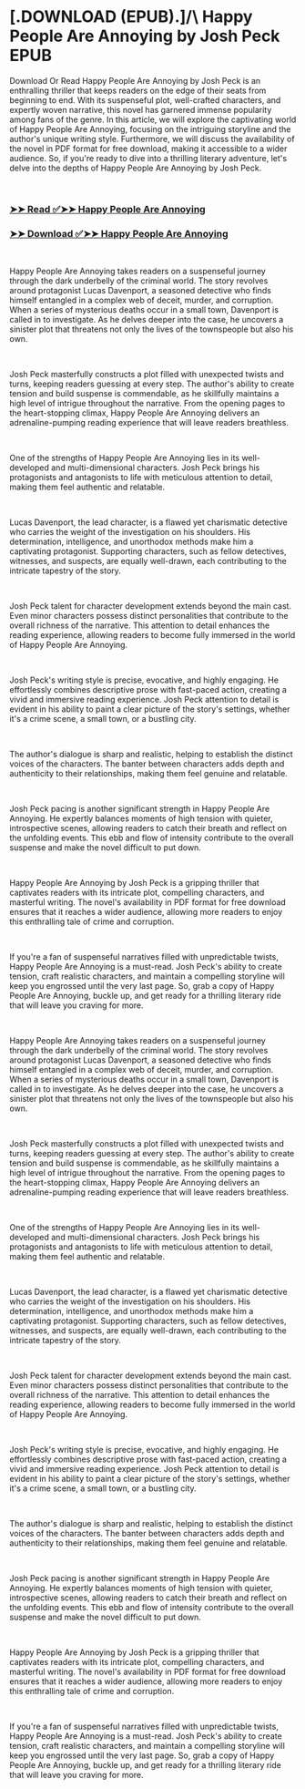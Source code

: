 # [.DOWNLOAD (EPUB).]/\ Happy People Are Annoying by Josh  Peck EPUB

<p>Download Or Read Happy People Are Annoying by Josh  Peck is an enthralling thriller that keeps readers on the edge of their seats from beginning to end. With its suspenseful plot, well-crafted characters, and expertly woven narrative, this novel has garnered immense popularity among fans of the genre. In this article, we will explore the captivating world of Happy People Are Annoying, focusing on the intriguing storyline and the author's unique writing style. Furthermore, we will discuss the availability of the novel in PDF format for free download, making it accessible to a wider audience. So, if you're ready to dive into a thrilling literary adventure, let's delve into the depths of Happy People Are Annoying by Josh  Peck.</p>
<p>&nbsp;</p>

### [➤➤ Read ✅➤➤ Happy People Are Annoying](https://thehelpfulbooks.blogspot.com/id/57293647)

### [➤➤ Download ✅➤➤ Happy People Are Annoying](https://thehelpfulbooks.blogspot.com/id/57293647)

<p>&nbsp;</p>
<p>Happy People Are Annoying takes readers on a suspenseful journey through the dark underbelly of the criminal world. The story revolves around protagonist Lucas Davenport, a seasoned detective who finds himself entangled in a complex web of deceit, murder, and corruption. When a series of mysterious deaths occur in a small town, Davenport is called in to investigate. As he delves deeper into the case, he uncovers a sinister plot that threatens not only the lives of the townspeople but also his own.</p>
<p>&nbsp;</p>
<p>Josh  Peck masterfully constructs a plot filled with unexpected twists and turns, keeping readers guessing at every step. The author's ability to create tension and build suspense is commendable, as he skillfully maintains a high level of intrigue throughout the narrative. From the opening pages to the heart-stopping climax, Happy People Are Annoying delivers an adrenaline-pumping reading experience that will leave readers breathless.</p>
<p>&nbsp;</p>
<p>One of the strengths of Happy People Are Annoying lies in its well-developed and multi-dimensional characters. Josh  Peck brings his protagonists and antagonists to life with meticulous attention to detail, making them feel authentic and relatable.</p>
<p>&nbsp;</p>
<p>Lucas Davenport, the lead character, is a flawed yet charismatic detective who carries the weight of the investigation on his shoulders. His determination, intelligence, and unorthodox methods make him a captivating protagonist. Supporting characters, such as fellow detectives, witnesses, and suspects, are equally well-drawn, each contributing to the intricate tapestry of the story.</p>
<p>&nbsp;</p>
<p>Josh  Peck talent for character development extends beyond the main cast. Even minor characters possess distinct personalities that contribute to the overall richness of the narrative. This attention to detail enhances the reading experience, allowing readers to become fully immersed in the world of Happy People Are Annoying.</p>
<p>&nbsp;</p>
<p>Josh  Peck's writing style is precise, evocative, and highly engaging. He effortlessly combines descriptive prose with fast-paced action, creating a vivid and immersive reading experience. Josh  Peck attention to detail is evident in his ability to paint a clear picture of the story's settings, whether it's a crime scene, a small town, or a bustling city.</p>
<p>&nbsp;</p>
<p>The author's dialogue is sharp and realistic, helping to establish the distinct voices of the characters. The banter between characters adds depth and authenticity to their relationships, making them feel genuine and relatable.</p>
<p>&nbsp;</p>
<p>Josh  Peck pacing is another significant strength in Happy People Are Annoying. He expertly balances moments of high tension with quieter, introspective scenes, allowing readers to catch their breath and reflect on the unfolding events. This ebb and flow of intensity contribute to the overall suspense and make the novel difficult to put down.</p>
<p>&nbsp;</p>
<p>Happy People Are Annoying by Josh  Peck is a gripping thriller that captivates readers with its intricate plot, compelling characters, and masterful writing. The novel's availability in PDF format for free download ensures that it reaches a wider audience, allowing more readers to enjoy this enthralling tale of crime and corruption.</p>
<p>&nbsp;</p>
<p>If you're a fan of suspenseful narratives filled with unpredictable twists, Happy People Are Annoying is a must-read. Josh  Peck's ability to create tension, craft realistic characters, and maintain a compelling storyline will keep you engrossed until the very last page. So, grab a copy of Happy People Are Annoying, buckle up, and get ready for a thrilling literary ride that will leave you craving for more.</p>
<p>&nbsp;</p>
<p>Happy People Are Annoying takes readers on a suspenseful journey through the dark underbelly of the criminal world. The story revolves around protagonist Lucas Davenport, a seasoned detective who finds himself entangled in a complex web of deceit, murder, and corruption. When a series of mysterious deaths occur in a small town, Davenport is called in to investigate. As he delves deeper into the case, he uncovers a sinister plot that threatens not only the lives of the townspeople but also his own.</p>
<p>&nbsp;</p>
<p>Josh  Peck masterfully constructs a plot filled with unexpected twists and turns, keeping readers guessing at every step. The author's ability to create tension and build suspense is commendable, as he skillfully maintains a high level of intrigue throughout the narrative. From the opening pages to the heart-stopping climax, Happy People Are Annoying delivers an adrenaline-pumping reading experience that will leave readers breathless.</p>
<p>&nbsp;</p>
<p>One of the strengths of Happy People Are Annoying lies in its well-developed and multi-dimensional characters. Josh  Peck brings his protagonists and antagonists to life with meticulous attention to detail, making them feel authentic and relatable.</p>
<p>&nbsp;</p>
<p>Lucas Davenport, the lead character, is a flawed yet charismatic detective who carries the weight of the investigation on his shoulders. His determination, intelligence, and unorthodox methods make him a captivating protagonist. Supporting characters, such as fellow detectives, witnesses, and suspects, are equally well-drawn, each contributing to the intricate tapestry of the story.</p>
<p>&nbsp;</p>
<p>Josh  Peck talent for character development extends beyond the main cast. Even minor characters possess distinct personalities that contribute to the overall richness of the narrative. This attention to detail enhances the reading experience, allowing readers to become fully immersed in the world of Happy People Are Annoying.</p>
<p>&nbsp;</p>
<p>Josh  Peck's writing style is precise, evocative, and highly engaging. He effortlessly combines descriptive prose with fast-paced action, creating a vivid and immersive reading experience. Josh  Peck attention to detail is evident in his ability to paint a clear picture of the story's settings, whether it's a crime scene, a small town, or a bustling city.</p>
<p>&nbsp;</p>
<p>The author's dialogue is sharp and realistic, helping to establish the distinct voices of the characters. The banter between characters adds depth and authenticity to their relationships, making them feel genuine and relatable.</p>
<p>&nbsp;</p>
<p>Josh  Peck pacing is another significant strength in Happy People Are Annoying. He expertly balances moments of high tension with quieter, introspective scenes, allowing readers to catch their breath and reflect on the unfolding events. This ebb and flow of intensity contribute to the overall suspense and make the novel difficult to put down.</p>
<p>&nbsp;</p>
<p>Happy People Are Annoying by Josh  Peck is a gripping thriller that captivates readers with its intricate plot, compelling characters, and masterful writing. The novel's availability in PDF format for free download ensures that it reaches a wider audience, allowing more readers to enjoy this enthralling tale of crime and corruption.</p>
<p>&nbsp;</p>
<p>If you're a fan of suspenseful narratives filled with unpredictable twists, Happy People Are Annoying is a must-read. Josh  Peck's ability to create tension, craft realistic characters, and maintain a compelling storyline will keep you engrossed until the very last page. So, grab a copy of Happy People Are Annoying, buckle up, and get ready for a thrilling literary ride that will leave you craving for more.</p>
<p>&nbsp;</p>

